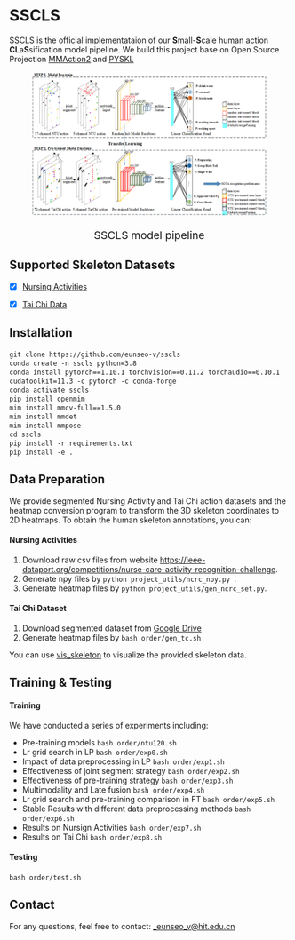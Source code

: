 # SSCLS

SSCLS is the official implementataion of our **S**mall-**S**cale human action **CL**a**S**sification model pipeline. We build this project base on Open Source Projection [MMAction2](https://github.com/open-mmlab/mmaction2) and [PYSKL](https://github.com/kennymckormick/pyskl)

<div id="wrapper" align="center">
<figure>
  <img src="./demo/Fig1-TaiChi-model-new.png" width="px"><br>
  <p style="font-size:2.0vw;">SSCLS model pipeline</p>
</figure>
</div>



## Supported Skeleton Datasets

- [x] [Nursing Activities](https://ieee-dataport.org/competitions/nurse-care-activity-recognition-challenge)
- [x] [Tai Chi Data](https://hit605.org/projects/taichi-data/)


## Installation
```shell
git clone https://github.com/eunseo-v/sscls
conda create -n sscls python=3.8
conda install pytorch==1.10.1 torchvision==0.11.2 torchaudio==0.10.1 cudatoolkit=11.3 -c pytorch -c conda-forge
conda activate sscls
pip install openmim
mim install mmcv-full==1.5.0
mim install mmdet
mim install mmpose
cd sscls
pip install -r requirements.txt
pip install -e .
```


## Data Preparation
We provide segmented Nursing Activity and Tai Chi action datasets and the heatmap conversion program to transform the 3D skeleton coordinates to 2D heatmaps. To obtain the human skeleton annotations, you can:

#### Nursing Activities

1. Download raw csv files from website https://ieee-dataport.org/competitions/nurse-care-activity-recognition-challenge.
2. Generate npy files by ```python project_utils/ncrc_npy.py ```.
3. Generate heatmap files by ```python project_utils/gen_ncrc_set.py```.

#### Tai Chi Dataset

1. Download segmented dataset from [Google Drive](https://drive.google.com/file/d/1w4trelnmqZe5F0D_aCpia-FqJ3kDMHWD/view?usp=sharing) 
2. Generate heatmap files by ```bash order/gen_tc.sh```

You can use [vis_skeleton](/demo/vis_skeleton.ipynb) to visualize the provided skeleton data.

## Training & Testing

#### Training  
We have conducted a series of experiments including: 
* Pre-training models ```bash order/ntu120.sh```
* Lr grid search in LP ```bash order/exp0.sh```
* Impact of data preprocessing in LP ```bash order/exp1.sh```
* Effectiveness of joint segment strategy ```bash order/exp2.sh```
* Effectiveness of pre-training strategy ```bash order/exp3.sh```
* Multimodality and Late fusion ```bash order/exp4.sh```
* Lr grid search and pre-training comparison in FT ```bash order/exp5.sh```
* Stable Results with different data preprocessing methods ```bash order/exp6.sh```
* Results on Nursign Activities ```bash order/exp7.sh```
* Results on Tai Chi ```bash order/exp8.sh```

#### Testing 

```bash order/test.sh```

## Contact

For any questions, feel free to contact: _eunseo_v@hit.edu.cn
